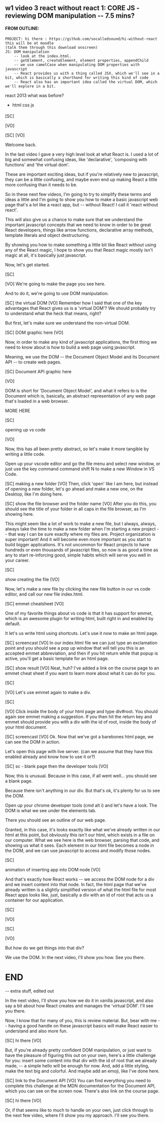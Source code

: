 ## w1 video 3 react without react 1: CORE JS - reviewing DOM manipulation -- 7.5 mins?

#### FROM OUTLINE:

    PROJECT: hi there : https://github.com/socalledsound/hi-without-react
    this will be at moodle
    (talk them through this download onscreen)
    JS: DOM manipulation
        -- look at the index.html.
        -- getElement, createElement, element properties, appendChild
        -- we use camelCase when manipulating DOM properties with javascript
        -- React provides us with a thing called JSX, which we'll see in a bit, which is basically a shorthand for writing this kind of code
        -- React also has an important idea called the virtual DOM, which we'll explore in a bit.

react 2013 what was before?

- html css js

####

[SC]

[VO]

[SC]
[VO]

Welcome back.

In the last video I gave a very high level look at what React is. I used a lot of big and somewhat confusing ideas, like 'declarative', 'composing with functions' and 'the virtual dom'.

These are important exciting ideas, but if you're relatively new to javascript, they can be a little confusing, and maybe even end up making React a little more confusing than it needs to be.

So in these next few videos, I'm going to try to simplify these terms and ideas a little and I'm going to show you how to make a basic javascript web page that's a lot like a react app, but -- without React! I call it 'react without react'.

This will also give us a chance to make sure that we understand the important javascript concepts that we need to know in order to be great React developers, things like arrow functions, declarative array methods, template literals and object destructuring.

<!-- These videos will mostly be a review - hopefully you already know what the DOM is and you feel relatively comfortable manipulating it.

But as we review, I'll also introduce some things that might be new to you, like arrow functions, declarative array methods, template literals and object destructuring. -->

By showing you how to make something a little bit like React without using any of the React magic, I hope to show you that React magic mostly isn't magic at all, it's basically just javascript.

Now, let's get started.

[SC]

[VO]
We're going to make the page you see here.

And to do it, we're going to use DOM manipulation.

[SC]
the virtual DOM
[VO]
Remember how I said that one of the key advantages that React gives us is a 'virtual DOM'? We should probably try to understand what the heck that means, right?

But first, let's make sure we understand the non-virtual DOM.

[SC]
DOM graphic here
[VO]

Now, in order to make any kind of javascript applications, the first thing we need to know about is how to build a web page using javascript.

Meaning, we use the DOM -- the Document Object Model and its Document API -- to create web pages.

[SC]
Document API graphic here

[VO]

DOM is short for 'Document Object Model', and what it refers to is the Document which is, basically, an abstract representation of any web page that's loaded in a web browser.

MORE HERE

[SC]

opening up vs code

[VO]

Now, this has all been pretty abstract, so let's make it more tangible by writing a little code.

Open up your vscode editor and go the file menu and select new window, or just use the key command command shift N to make a new Window in VS Code.

[SC]
making a new folder
[VO]
Then, click 'open' like I am here, but instead of opening a new folder, let's go ahead and make a new one, on the Desktop, like I'm doing here.

[SC]
show the file browser and the folder name
[VO]
After you do this, you should see the title of your folder in all caps in the file browser, as I'm showing here.

This might seem like a lot of work to make a new file, but I always, always, always take the time to make a new folder when I'm starting a new project -- that way I can be sure exactly where my files are. Project organization is super important! And it will become even more important as you start to build bigger applications. It's not uncommon for React projects to have hundreds or even thousands of javascript files, so now is as good a time as any to start re-inforcing good, simple habits which will serve you well in your career.

[SC]

show creating the file
[VO]

Now, let's make a new file by clicking the new file button in our vs code editor, and call our new file index.html.

[SC]
emmet cheatsheet
[VO]

One of my favorite things about vs code is that it has support for emmet, which is an awesome plugin for writing html, built right in and enabled by default.

It let's us write html using shortcuts. Let's use it now to make an html page.

[SC]
screencast
[VO]
In our index.html file we can just type an exclamation point and you should see a pop up window that will tell you this is an accepted emmet abbreviation, and then if you hit return while that popup is active, you'll get a basic template for an html page.

[SC]
show result
[VO]
Neat, huh? I've added a link on the course page to an emmet cheat sheet if you want to learn more about what it can do for you.

[SC]

[VO]
Let's use emmet again to make a div.

[SC]

[VO]
Click inside the body of your html page and type div#root. You should again see emmet making a suggestion. If you then hit the return key and emmet should provide you with a div with the id of root, inside the body of your html document.

[SC]
screencast
[VO]
Ok. Now that we've got a barebones html page, we can see the DOM in action.

Let's open this page with live server.
(can we assume that they have this enabled already and know how to use it or?)

[SC]
sc - blank page then the developer tools
[VO]

Now, this is unusual. Because in this case, if all went well... you should see a blank page.

Because there isn't anything in our div. But that's ok, it's plenty for us to see the DOM.

Open up your chrome developer tools (cmd alt i) and let's have a look. The DOM is what we see under the elements tab.

There you should see an outline of our web page.

Granted, in this case, it's looks exactly like what we've already written in our html at this point, but obviously this isn't our html, which exists in a file on our computer. What we see here is the web browser, parsing that code, and showing us what it sees. Each element in our html file becomes a node in the DOM, and we can use javascript to access and modify those nodes.

[SC]

animation of inserting app into DOM node
[VO]

And that's exactly how React works -- we access the DOM node for a div and we insert content into that node. In fact, the html page that we've already written is a slightly simplified version of what the html file for most React apps looks like, just, basically a div with an id of root that acts us a container for our application.

[SC]

[VO]

[SC]

[VO]

But how do we get things into that div?

We use the DOM. In the next video, I'll show you how. See you there.

# END

-- extra stuff, edited out

In the next video, I'll show you how we do it in vanilla javascript, and also say a bit about how React creates and manages the 'virtual DOM'. I'll see you there.

Now, I know that for many of you, this is review material. But, bear with me -- having a good handle on these javascript basics will make React easier to understand and also more fun.

[SC]
hi there
[VO]

But, if you're already pretty confident DOM manipulation, or just want to have the pleasure of figuring this out on your own, here's a little challenge for you: insert some content into that div with the id of root that we already made, -- a simple hello will be enough for now. And, add a little styling, make the text big and colorful. And maybe add an emoji, like I've done here.

[SC]
link to the Document API
[VO]
You can find everything you need to complete this challenge at the MDN documentation for the Document API, which you can see on the screen now. There's also link on the course page.

[SC]
hi there
[VO]

Or, if that seems like to much to handle on your own, just click through to the next few video, where I'll show you my approach. I'll see you there.
